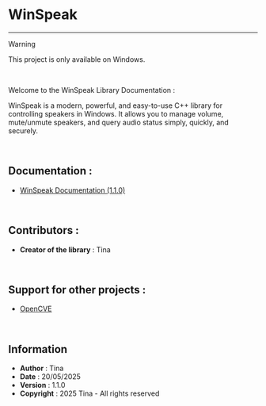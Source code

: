 # WinSpeak
<!--<img src="logo.png" alt="logo" style="width: 90px; height: auto;">-->

---


> [!WARNING]
> This project is only available on Windows.

<!-- 

> [!NOTE]
> Useful information that users should know, even when skimming content.

> [!TIP]
> Helpful advice for doing things better or more easily.

> [!IMPORTANT]
> Key information users need to know to achieve their goal.

> [!WARNING]
> Urgent info that needs immediate user attention to avoid problems.

> [!CAUTION]
> Advises about risks or negative outcomes of certain actions.

-->

<br>

Welcome to the WinSpeak Library Documentation : 

WinSpeak is a modern, powerful, and easy-to-use C++ library for controlling speakers in Windows. It allows you to manage volume, mute/unmute speakers, and query audio status simply, quickly, and securely.


<br>

## Documentation :
- [WinSpeak Documentation (1.1.0)](./features/features.md)


<br>

## Contributors :
- **Creator of the library** : Tina

<br>

## Support for other projects : 
- [OpenCVE](https://www.opencve.io)


<br>

## Information

- **Author** : Tina
- **Date** : 20/05/2025
- **Version** : 1.1.0
- **Copyright** : 2025 Tina - All rights reserved


